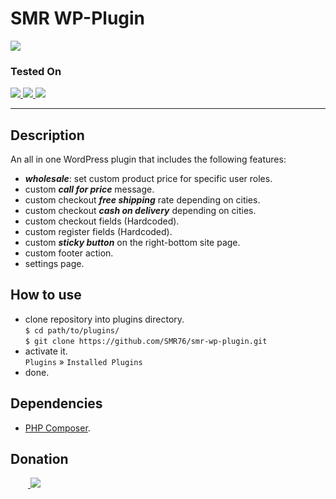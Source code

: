 
# SMR WP-Plugin
<img src="https://img.shields.io/badge/version-1.1.0-37c248"><br>

### Tested On

<a href="https://www.php.net/releases/v7_4_0.php">
    <img src="https://img.shields.io/badge/PHP-v5.3.0-777BB4?logo=PHP&logoColor=white">
</a>
<a href="https://wordpress.org/download/releases/">
    <img src="https://img.shields.io/badge/Wordpress-v7.4.0-0073aa?logo=wordpress">
</a>
<a href="https://developer.woocommerce.com/releases/">
    <img src="https://img.shields.io/badge/WooComerce-v5.3.0-96588A?logo=WooCommerce&logoColor=white">
</a>

---

## Description 

An all in one WordPress plugin that includes the following features: 

- ***wholesale***: set custom product price for specific user roles.
- custom ***call for price*** message.
- custom checkout ***free shipping*** rate depending on cities.
- custom checkout ***cash on delivery*** depending on cities.
- custom checkout fields (Hardcoded).
- custom register fields (Hardcoded).
- custom ***sticky button*** on the right-bottom site page.
- custom footer action.
- settings page.

## How to use
- clone repository into plugins directory.<br>
    `$ cd path/to/plugins/`<br>
    `$ git clone https://github.com/SMR76/smr-wp-plugin.git`
- activate it.<br>
    `Plugins` &raquo; `Installed Plugins`
- done.

## Dependencies
- [PHP Composer](https://getcomposer.org/download/).

## Donation

&emsp;&emsp;<a href="https://www.blockchain.com/bch/address/bitcoincash:qrnwtxsk79kv6mt2hv8zdxy3phkqpkmcxgjzqktwa3">
    <img src="https://img.shields.io/badge/BCH-Donate-f0992e?logo=BitcoinCash&logoColor=f0992e">
</a>

